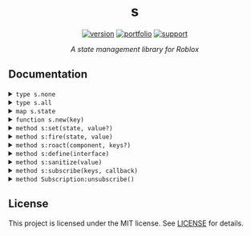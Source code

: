 <div align="center">
<h1>s</h1>

[![version](https://img.shields.io/badge/version-v0.0.1-red?style=flat-square)](https://github.com/Mullets-Gavin/s/releases)
[![portfolio](https://img.shields.io/badge/visit-portfolio-blueviolet?style=flat-square)](https://mullets.xyz)
[![support](https://img.shields.io/badge/support-mullets-blue?style=flat-square)](https://www.buymeacoffee.com/mullets)

*A state management library for Roblox*
</div>

## Documentation

<details>
<summary><code>type s.none</code></summary>

Used as a replacement for nil

**Example:**
```lua
s:set({ undefined = s.none })
print(s.none) --> "none"
```
</details>

<details>
<summary><code>type s.all</code></summary>

A subscription key to watch all changes

**Example:**
```lua
s:subscribe(s.all, function)
print(s.all) --> "all"
```
</details>

<details>
<summary><code>map s.state</code></summary>

A map of the state store to read states

**Example:**
```lua
s:set({ counter = 0 })
print(s.state.counter) --> 0
```
</details>

<details>
<summary><code>function s.new(key)</code></summary>

Set state of keys and values and apply attributes if the store key is an instance and the value is a valid attribute type

**Parameters:**
* `key: any` -- the unique key for the store

**Returns:**
* `store` -- a state store

**Example:**
```lua
local playerStore = s.new(game.Players.LocalPlayer)
local gameStore = s.new(game)
```
</details>

<details>
<summary><code>method s:set(state, value?)</code></summary>

Set state of keys and values and apply attributes if the store key is an instance and the value is a valid attribute type

**Parameters:**
* `state: table | string` -- the state to set
* `value: any?` -- an optional state to set as

**Returns:**
* `table` -- the updated state table

**Example:**
```lua
s:set({ counter = 0 })
s:set("counter", s.state.counter + 1)
s:set({
	counter = s.state.counter + 1
})
```
</details>

<details>
<summary><code>method s:fire(state, value)</code></summary>

Fire all callbacks on the key provided with the updated value

**Parameters:**
* `state: string` -- the state to fire
* `value: any` -- the value to update with

**Returns:**
* `self` -- the store itself

**Example:**
```lua
s:fire("counter", 10)
```
</details>

<details>
<summary><code>method s:roact(component, keys?)</code></summary>

Initialize a roact component with the state store and injects the states from the store into the component

**Parameters:**
* `component: table` -- the roact component class
* `keys: table?` -- the optional keys (or all!) to inject state, leave nil for all

**Returns:**
* `component` -- return the roact component

**Example:**
```lua
return s:roact(Component, { "counter" }) -- track and inject counter into the component
return s:roact(Component) -- track and inject all state changes into the component
```
</details>

<details>
<summary><code>method s:define(interface)</code></summary>

Define an interface with t to filter state and maintain global changes to the store

**Parameters:**
* `interface: function` -- the t.interface or t.strictInterface function

**Returns:**
* `interface` -- returns the same t interface function

**Example:**
```lua
local interface = s:define(t.strictInterface({
	counter = t.number,
	flag = t.boolean,
}))

s:set({
	counter = 0, -- ✅
	flag = Color3.fromRGB(0, 0, 0), -- ❌
}) -- this will error since flag goes against the interface
```
</details>

<details>
<summary><code>method s:sanitize(value)</code></summary>

Sanitizes a data value to check if it's valid for an attribute and returns a boolean whether or not it is

**Parameters:**
* `value: table | any` -- the value or table of values to be sanitized

**Returns:**
* `boolean` -- true if passed, false if not

**Example:**
```lua
print("is number valid:", s:sanitize(0)) --> "is number valid: true"
print("is color3 valid:", s:sanitize(Color3.fromRGB(0, 0, 0,))) --> "is color3 valid: true"
print("is enum valid:", s:sanitize(Enum.Keycode.Q)) --> "is enum valid: false"
```
</details>

<details>
<summary><code>method s:subscribe(keys, callback)</code></summary>

Watch for changes on all keys or specified keys with a callback function. Use `s.all` to tell the subscription to watch for all changes that occur.

**Parameters:**
* `keys: table | any` -- the keys to watch, use `s.all` as your key to watch all changes
* `callback: function` -- the function to call when a change occurs, provides a `context` object

**Arguments:**
* `context = { state: any, value: any }` -- the context object passed in the callback function with `.state` and `.value`

**Returns:**
* `Subscription` -- returns a subscription object to disconnect the subscription

**Example:**
```lua
local subscription = s:subscribe(s.all, function(context)
	print(context.state .. ",", context.value) --> "hello, world!"
end)

s:set({ hello = "world!" })
subscription:unsubscribe()

s:subscribe({ "counter", "stage" }, function(context)
	if context.state == "counter" then
		print("countdown:", context.value)
	elseif context.state == "stage" then
		print("moving to new stage:", context.value)
	end
end)
```
</details>

<details>
<summary><code>method Subscription:unsubscribe()</code></summary>

Unsubscribes a subscription and disconnects the object

**Returns:**
* `nil`

**Example:**
```lua
local subscription = s:subscribe(s.all, function(context)
	subscription:unsubscribe()
end)

s:set({ counter = 0 })
```
</details>

## License

This project is licensed under the MIT license. See [LICENSE](https://github.com/Mullets-Gavin/Loader/blob/master/LICENSE) for details.